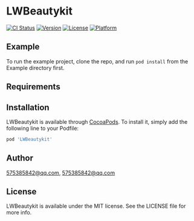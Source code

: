 # LWBeautykit

[![CI Status](https://img.shields.io/travis/575385842@qq.com/LWBeautykit.svg?style=flat)](https://travis-ci.org/575385842@qq.com/LWBeautykit)
[![Version](https://img.shields.io/cocoapods/v/LWBeautykit.svg?style=flat)](https://cocoapods.org/pods/LWBeautykit)
[![License](https://img.shields.io/cocoapods/l/LWBeautykit.svg?style=flat)](https://cocoapods.org/pods/LWBeautykit)
[![Platform](https://img.shields.io/cocoapods/p/LWBeautykit.svg?style=flat)](https://cocoapods.org/pods/LWBeautykit)

## Example

To run the example project, clone the repo, and run `pod install` from the Example directory first.

## Requirements

## Installation

LWBeautykit is available through [CocoaPods](https://cocoapods.org). To install
it, simply add the following line to your Podfile:

```ruby
pod 'LWBeautykit'
```

## Author

575385842@qq.com, 575385842@qq.com

## License

LWBeautykit is available under the MIT license. See the LICENSE file for more info.
